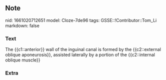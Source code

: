 ## Note
nid: 1661020712651
model: Cloze-7de96
tags: GSSE::!Contributor::Tom_Li
markdown: false

### Text
<div>
  The {{c1::anterior}} wall of the inguinal canal is formed by the
  {{c2::external oblique aponeurosis}}, assisted laterally by a
  portion of the {{c2::internal oblique muscle}}
</div>

### Extra

